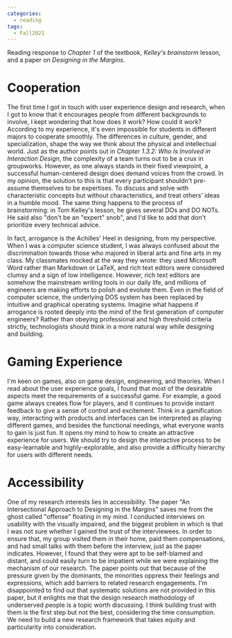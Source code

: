 ```yaml
---
categories: 
  - reading
tags:
  - Fall2021
---
```


Reading response to *Chapter 1* of the textbook, *Kelley's brainstorm* lesson, and a paper on *Designing in the Margins*.

# Cooperation

The first time I got in touch with user experience design and research, when I got to know that it encourages people from different backgrounds to involve, I kept wondering that how does it work? How could it work? According to my experience, it's even impossible for students in different majors to cooperate smoothly. The differences in culture, gender, and specialization, shape the way we think about the physical and intellectual world. Just as the author points out in *Chapter 1.3.2: Who Is Involved in Interaction Design*, the complexity of a team turns out to be a crux in groupworks. However, as one always stands in their fixed viewpoint, a successful human-centered design does demand voices from the crowd. In my opinion, the solution to this is that every participant shouldn't pre-assume themselves to be expertises. To discuss and solve with characteristic concepts but without characteristics, and treat others’ ideas in a humble mood. The same thing happens to the process of brainstorming: in Tom Kelley's lesson, he gives several DOs and DO NOTs. He said also "don't be an "expert" snob", and I'd like to add that don't prioritize every technical advice.

In fact, arrogance is the Achilles' Heel in designing, from my perspective. When I was a computer science student, I was always confused about the discrimination towards those who majored in liberal arts and fine arts in my class. My classmates mocked at the way they wrote: they used Microsoft Word rather than Markdown or LaTeX, and rich text editors were considered clumsy and a sign of low intelligence. However, rich text editors are somehow the mainstream writing tools in our daily life, and millions of engineers are making efforts to polish and evolute them. Even in the field of computer science, the underlying DOS system has been replaced by intuitive and graphical operating systems. Imagine what happens if arrogance is rooted deeply into the mind of the first generation of computer engineers? Rather than obeying professional and high threshold criteria strictly, technologists should think in a more natural way while designing and building.

# Gaming Experience

I'm keen on games, also on game design, engineering, and theories. When I read about the user experience goals, I found that most of the desirable aspects meet the requirements of a successful game. For example, a good game always creates flow for players, and it continues to provide instant feedback to give a sense of control and excitement. Think in a gamification way, interacting with products and interfaces can be interpreted as playing different games, and besides the functional needings, what everyone wants to gain is just fun. It opens my mind to how to create an attractive experience for users. We should try to design the interactive process to be easy-learnable and highly-explorable, and also provide a difficulty hierarchy for users with different needs.

# Accessibility

One of my research interests lies in accessibility. The paper "An Intersectional Approach to Designing in the Margins" saves me from the ghost called "offense" floating in my mind. I conducted interviews on usability with the visually impaired, and the biggest problem in which is that I was not sure whether I gained the trust of the interviewees. In order to ensure that, my group visited them in their home, paid them compensations, and had small talks with them before the interview, just as the paper indicates. However, I found that they were apt to be self-blamed and distant, and could easily turn to be impatient while we were explaining the mechanism of our research. The paper points out that because of the pressure given by the dominants, the minorities oppress their feelings and expressions, which add barriers to related research engagements. I'm disappointed to find out that systematic solutions are not provided in this paper, but it enlights me that the design research methodology of underserved people is a topic worth discussing. I think building trust with them is the first step but not the best, considering the time consumption. We need to build a new research framework that takes equity and particularity into consideration.
